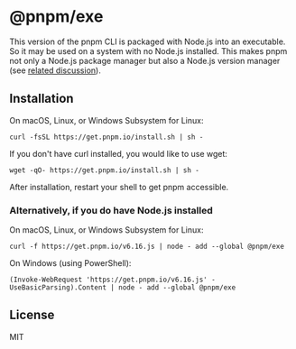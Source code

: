 # @pnpm/exe

This version of the pnpm CLI is packaged with Node.js into an executable.
So it may be used on a system with no Node.js installed.
This makes pnpm not only a Node.js package manager but also a Node.js version manager (see [related discussion](https://github.com/pnpm/pnpm/discussions/3434)).

## Installation

On macOS, Linux, or Windows Subsystem for Linux:

```
curl -fsSL https://get.pnpm.io/install.sh | sh -
```

If you don't have curl installed, you would like to use wget:

```
wget -qO- https://get.pnpm.io/install.sh | sh -
```

After installation, restart your shell to get pnpm accessible.

### Alternatively, if you do have Node.js installed

On macOS, Linux, or Windows Subsystem for Linux:

```
curl -f https://get.pnpm.io/v6.16.js | node - add --global @pnpm/exe
```

On Windows (using PowerShell):

```
(Invoke-WebRequest 'https://get.pnpm.io/v6.16.js' -UseBasicParsing).Content | node - add --global @pnpm/exe
```

## License

MIT
